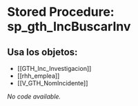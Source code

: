 # Stored Procedure: sp_gth_IncBuscarInv

## Usa los objetos:
- [[GTH_Inc_Investigacion]]
- [[rhh_emplea]]
- [[V_GTH_NomIncidente]]

*No code available.*
